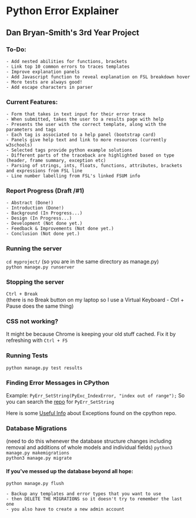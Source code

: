 # Python Error Explainer
## Dan Bryan-Smith's 3rd Year Project

### To-Do:
    - Add nested abilities for functions, brackets
    - Link top 10 common errors to traces templates
    - Improve explanation panels
    - Add Javascript function to reveal explanation on FSL breakdown hover
    - More tests are always good!
    - Add escape characters in parser

### Current Features:
    - Form that takes in text input for their error trace
    - When submitted, takes the user to a results page with help
    - Presents the user with the correct template, along with the parameters and tags
    - Each tag is associated to a help panel (bootstrap card)
    - Panels give help text and link to more resources (currently w3schools)
    - Selected tags provide python example solutions
    - Different parts of the traceback are highlighted based on type (header, frame summary, exception etc)
    - Parsing of strings, ints, floats, functions, attributes, brackets and expressions from FSL line
    - Line number labelling from FSL's linked FSUM info

### Report Progress (Draft /#1)
    - Abstract (Done!)
    - Introduction (Done!)
    - Background (In Progress...)
    - Design (In Progress...)
    - Development (Not done yet.)
    - Feedback & Improvements (Not done yet.)
    - Conclusion (Not done yet.)

### Running the server
`cd myproject/` (so you are in the same directory as manage.py)<br>
`python manage.py runserver`

### Stopping the server
`Ctrl + Break`<br>
(there is no Break button on my laptop so I use a Virtual Keyboard - Ctrl + Pause does the same thing)

### CSS not working?
It might be because Chrome is keeping your old stuff cached. Fix it by refreshing with `Ctrl + F5`

### Running Tests
`python manage.py test results`

### Finding Error Messages in CPython
Example: `PyErr_SetString(PyExc_IndexError, "index out of range");`
So you can search the [repo](https://github.com/python/cpython) for `PyErr_SetString`

Here is some [Useful Info](https://github.com/python/cpython/blob/main/Doc/extending/extending.rst) about Exceptions found on the cpython repo.

### Database Migrations
(need to do this whenever the database structure changes including removal and additions of whole models and individual fields)
`python3 manage.py makemigrations`<br>
`python3 manage.py migrate`

#### If you've messed up the database beyond all hope:
`python manage.py flush`<br>

    - Backup any templates and error types that you want to use
    - then DELETE THE MIGRATIONS so it doesn't try to remember the last one
    - you also have to create a new admin account
